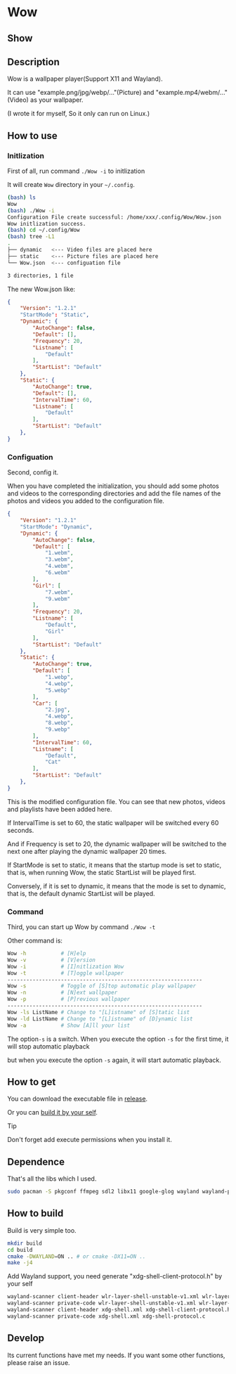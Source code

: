 # Wow

## Show

## Description

Wow is a wallpaper player(Support X11 and Wayland).

It can use "example.png/jpg/webp/..."(Picture) and "example.mp4/webm/..."(Video) as your wallpaper.

(I wrote it for myself, So it only can run on Linux.)

## How to use

### Initlization

First of all, run command `./Wow -i` to initlization

It will create `Wow` directory in your `~/.config`.

``` bash
(bash) ls
Wow
(bash) ./Wow -i
Configuration File create successful: /home/xxx/.config/Wow/Wow.json
Wow initlization success.
(bash) cd ~/.config/Wow
(bash) tree -L1
.
├── dynamic   <--- Video files are placed here
├── static    <--- Picture files are placed here
└── Wow.json  <--- configuation file

3 directories, 1 file
```

The new Wow.json like:

``` json
{
    "Version": "1.2.1"
    "StartMode": "Static",
    "Dynamic": {
        "AutoChange": false,
        "Default": [],
        "Frequency": 20,
        "Listname": [
            "Default"
        ],
        "StartList": "Default"
    },
    "Static": {
        "AutoChange": true,
        "Default": [],
        "IntervalTime": 60,
        "Listname": [
            "Default"
        ],
        "StartList": "Default"
    },
}

```

### Configuation

Second, config it.

When you have completed the initialization, you should add some photos and videos to the corresponding directories and add the file names of the photos and videos you added to the configuration file.

``` json
{
    "Version": "1.2.1"
    "StartMode": "Dynamic",
    "Dynamic": {
        "AutoChange": false,
        "Default": [
            "1.webm",
            "3.webm",
            "4.webm",
            "6.webm"
        ],
        "Girl": [
            "7.webm",
            "9.webm"
        ],
        "Frequency": 20,
        "Listname": [
            "Default",
            "Girl"
        ],
        "StartList": "Default"
    },
    "Static": {
        "AutoChange": true,
        "Default": [
            "1.webp",
            "4.webp",
            "5.webp"
        ],
        "Car": [
            "2.jpg",
            "4.webp",
            "8.webp",
            "9.webp"
        ],
        "IntervalTime": 60,
        "Listname": [
            "Default",
            "Cat"
        ],
        "StartList": "Default"
    },
}
```

This is the modified configuration file. You can see that new photos, videos and playlists have been added here.

If IntervalTime is set to 60, the static wallpaper will be switched every 60 seconds.

And if Frequency is set to 20, the dynamic wallpaper will be switched to the next one after playing the dynamic wallpaper 20 times.

If StartMode is set to static, it means that the startup mode is set to static, that is, when running Wow, the static StartList will be played first.

Conversely, if it is set to dynamic, it means that the mode is set to dynamic, that is, the default dynamic StartList will be played.

### Command

Third, you can start up Wow by command `./Wow -t`

Other command is:

``` bash
Wow -h           # [H]elp
Wow -v           # [V]ersion
Wow -i           # [I]nitlization Wow
Wow -t           # [T]oggle wallpaper
--------------------------------------------------------------
Wow -s           # Toggle of [S]top automatic play wallpaper
Wow -n           # [N]ext wallpaper
Wow -p           # [P]revious wallpaper
--------------------------------------------------------------
Wow -ls ListName # Change to "[L]istname" of [S]tatic list
Wow -ld ListName # Change to "[L]istname" of [D]ynamic list
Wow -a           # Show [A]ll your list
```

The option`-s` is a switch. When you execute the option `-s` for the first time, it will stop automatic playback

but when you execute the option `-s` again, it will start automatic playback.

## How to get

You can download the executable file in [release](https://github.com/dty2/Wow/releases).

Or you can [build it by your self](#build).

> [!TIP]
> Don't forget add execute permissions when you install it.

## Dependence

That's all the libs which I used.

``` bash
sudo pacman -S pkgconf ffmpeg sdl2 libx11 google-glog wayland wayland-protocols nlohmann-json
```

## How to build

Build is very simple too.

``` bash
mkdir build
cd build
cmake -DWAYLAND=ON .. # or cmake -DX11=ON ..
make -j4
```

Add Wayland support, you need generate "xdg-shell-client-protocol.h" by your self

``` bash
wayland-scanner client-header wlr-layer-shell-unstable-v1.xml wlr-layer-shell-unstable-v1-client-protocol.h
wayland-scanner private-code wlr-layer-shell-unstable-v1.xml wlr-layer-shell-unstable-v1-client-protocol.c
wayland-scanner client-header xdg-shell.xml xdg-shell-client-protocol.h
wayland-scanner private-code xdg-shell.xml xdg-shell-protocol.c
```

## Develop

Its current functions have met my needs. If you want some other functions, please raise an issue.
